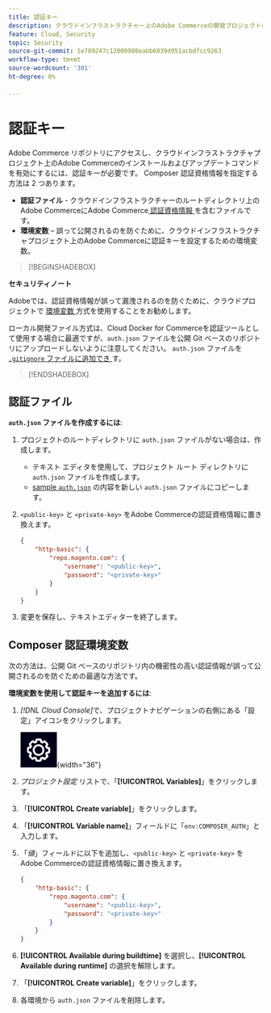 ```yaml
---
title: 認証キー
description: クラウドインフラストラクチャー上のAdobe Commerceの開発プロジェクトに認証キーを適用する方法を説明します。
feature: Cloud, Security
topic: Security
source-git-commit: 1e789247c12009908eabb6039d951acbdfcc9263
workflow-type: tm+mt
source-wordcount: '301'
ht-degree: 0%

---
```


# 認証キー

Adobe Commerce リポジトリにアクセスし、クラウドインフラストラクチャプロジェクト上のAdobe Commerceのインストールおよびアップデートコマンドを有効にするには、認証キーが必要です。 Composer 認証資格情報を指定する方法は 2 つあります。

- **認証ファイル** - クラウドインフラストラクチャーのルートディレクトリ上のAdobe CommerceにAdobe Commerce[ 認証資格情報 ](https://experienceleague.adobe.com/docs/commerce-operations/installation-guide/prerequisites/authentication-keys.html) を含むファイルです。
- **環境変数** – 誤って公開されるのを防ぐために、クラウドインフラストラクチャプロジェクト上のAdobe Commerceに認証キーを設定するための環境変数。

>[!BEGINSHADEBOX]

**セキュリティノート**

Adobeでは、認証資格情報が誤って漏洩されるのを防ぐために、クラウドプロジェクトで [ 環境変数 ](#composer-auth-environment-variable) 方式を使用することをお勧めします。

ローカル開発ファイル方式は、Cloud Docker for Commerceを認証ツールとして使用する場合に最適ですが、`auth.json` ファイルを公開 Git ベースのリポジトリにアップロードしないように注意してください。 `auth.json` ファイルを [`.gitignore` ファイルに追加でき ](../project/file-structure.md#ignoring-files) す。

>[!ENDSHADEBOX]

## 認証ファイル

**`auth.json` ファイルを作成するには**:

1. プロジェクトのルートディレクトリに `auth.json` ファイルがない場合は、作成します。

   - テキスト エディタを使用して、プロジェクト ルート ディレクトリに `auth.json` ファイルを作成します。
   - [sample `auth.json`](https://github.com/magento/magento2/blob/2.3/auth.json.sample) の内容を新しい `auth.json` ファイルにコピーします。

1. `<public-key>` と `<private-key>` をAdobe Commerceの認証資格情報に置き換えます。

   ```json
   {
       "http-basic": {
           "repo.magento.com": {
               "username": "<public-key>",
               "password": "<private-key>"
           }
       }
   }
   ```

1. 変更を保存し、テキストエディターを終了します。

## Composer 認証環境変数

次の方法は、公開 Git ベースのリポジトリ内の機密性の高い認証情報が誤って公開されるのを防ぐための最適な方法です。

**環境変数を使用して認証キーを追加するには**:

1. _[!DNL Cloud Console]_&#x200B;で、プロジェクトナビゲーションの右側にある「設定」アイコンをクリックします。

   ![ プロジェクトの設定 ](../../assets/icon-configure.png){width="36"}

1. _プロジェクト設定_ リストで、「**[!UICONTROL Variables]**」をクリックします。

1. 「**[!UICONTROL Create variable]**」をクリックします。

1. 「**[!UICONTROL Variable name]**」フィールドに「`env:COMPOSER_AUTH`」と入力します。

1. 「_値_」フィールドに以下を追加し、`<public-key>` と `<private-key>` をAdobe Commerceの認証資格情報に置き換えます。

   ```json
   {
       "http-basic": {
           "repo.magento.com": {
               "username": "<public-key>",
               "password": "<private-key>"
           }
       }
   }
   ```

1. **[!UICONTROL Available during buildtime]** を選択し、**[!UICONTROL Available during runtime]** の選択を解除します。

1. 「**[!UICONTROL Create variable]**」をクリックします。

1. 各環境から `auth.json` ファイルを削除します。
